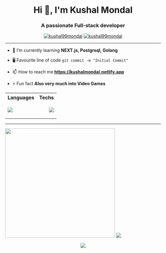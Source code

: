 <h1 align="center">Hi 👋, I'm Kushal Mondal</h1>
<h3 align="center">A passionate Full-stack developer </h3>
<p align="center"> 
 <a href="https://twitter.com/kushal99mondal" target="_blank"><img src="https://img.shields.io/badge/profile-blue?style=for-the-badge&logo=twitter&label=twitter" alt="kushal99mondal" /></a> 
 <a href="https://www.linkedin.com/in/kushal-mondal-dev" target="_blank"><img src="https://img.shields.io/badge/profile-blue?style=for-the-badge&logo=linkedin&label=linkedin&color=%237777f6" alt="kushal99mondal" /></a>
</p>
<hr>

- 🌱 I’m currently learning **NEXT.js, Postgrsql, Golang**

- 🖥️ Favourite line of code `git commit -m "Initial Commit"`

- 📫 How to reach me **https://kushalmondal.netlify.app**

- ⚡ Fun fact **Also very much into Video Games**

<table align="center" width=100%>
  <tr>
    <th>Languages</th>
    <th>Techs</th>
  </tr>
  <tr>
    <td>
	    <p align="left">
			    <a href="https://skillicons.dev">
				    <img src="https://skillicons.dev/icons?i=js,ts,java,go,ruby,php,lua" />
			    </a>
		   </p>
	   </td>
    <td>
	    <p align="right">
				  <a href="https://skillicons.dev">
					    <img src="https://skillicons.dev/icons?i=react,next,nodejs,expressjs,redux,bun" />
				  </a>
		   </p>
	   </td>
  </tr>
</table>

<hr>
<p>
	<img src="https://github-readme-stats.vercel.app/api/top-langs/?username=kushalsdesk&theme=tokyonight&show_icons=true&hide_border=true&layout=compact" width=355>
	<img src="https://github-readme-stats.vercel.app/api?username=kushalsdesk&theme=tokyonight&show_icons=true&hide_border=true&count_private=true">
</p>
<p align="center">
		<img src="https://github-readme-streak-stats.herokuapp.com/?user=kushalsdesk&theme=tokyonight&hide_border=true" >
</p>






